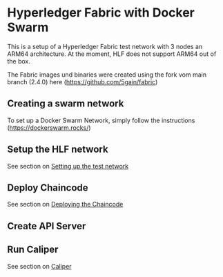 # Hyperledger Fabric with Docker Swarm 

This is a setup of a Hyperledger Fabric test network with 3 nodes an ARM64 architecture. At the moment, HLF does not support ARM64 out of the box. 

The Fabric images und binaries were created using the fork vom main branch (2.4.0) here (https://github.com/5gain/fabric)

## Creating a swarm network

To set up a Docker Swarm Network, simply follow the instructions (https://dockerswarm.rocks/)

## Setup the HLF network

See section on [Setting up the test network](test-network/README.md)

## Deploy Chaincode

See section on [Deploying the Chaincode](chaincode/README.md)

## Create API Server


## Run Caliper

See section on [Caliper](caliper-workspace/README.md)

